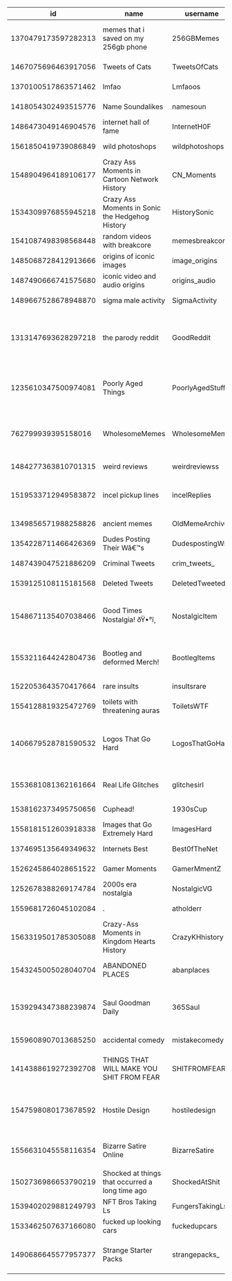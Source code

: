 |id                 |name                                           |username       |created_at               |protected|withheld.country_codes|location                  |url                                                     |description                                                                                                                                                |verified|followers_count|following_count|tweet_count|listed_count|
|-------------------|-----------------------------------------------|---------------|-------------------------|---------|----------------------|--------------------------|--------------------------------------------------------|-----------------------------------------------------------------------------------------------------------------------------------------------------------|--------|---------------|---------------|-----------|------------|
|1370479173597282313|memes that i saved on my 256gb phone           |256GBMemes     |2021-03-12 20:58:05+00:00|False    |                      |                          |https://discord.gg/hWqgWPB5Sv                           |trololololl ran by @pointshooter69 Tweetdeck mods: @ooc_monkeys @stinkystinkerin pfp made by @dracodudeman &#124; #SpreesWoats                                  |False   |494049         |344            |3933       |1159        |
|1467075696463917056|Tweets of Cats                                 |TweetsOfCats   |2021-12-04 10:18:05+00:00|False    |                      |USA                       |https://catlovercult.com/products/long-cat-plushie      |gobble gobble up these cat memes & shitposts                                                                                                               |False   |469496         |146            |3204       |1520        |
|1370100517863571462|lmfao                                          |Lmfaoos        |2021-03-11 19:53:26+00:00|False    |                      |                          |https://www.instagram.com/lmfaooo.mp4/                  |LMFAOOOOO                                                                                                                                                  |False   |810887         |2              |1371       |1551        |
|1418054302493515776|Name Soundalikes                               |namesoun       |2021-07-22 03:44:47+00:00|False    |                      |                          |                                                        |dm submissions &#124; dm personal for other inquiries @blu_was_here_                                                                                            |False   |218988         |7              |207        |144         |
|1486473049146904576|internet hall of fame                          |InternetH0F    |2022-01-26 22:56:22+00:00|False    |                      |                          |https://instagram.com/internethof?igshid=YmMyMTA2M2Y=   |the best of the internet&#124; dm submissions &#124; ðŸ”œ 800k :D                                                                                                    |False   |787574         |65             |1115       |1058        |
|1561850419739086849|wild photoshops                                |wildphotoshops |2022-08-22 22:59:01+00:00|False    |                      |                          |                                                        |wild and shitty photoshops                                                                                                                                 |False   |28834          |6              |40         |21          |
|1548904964189106177|Crazy Ass Moments in Cartoon Network History   |CN_Moments     |2022-07-18 05:38:23+00:00|False    |                      |Cartoon Network           |                                                        |Posting weird, wacky, and crazy moments from both Cartoon Network and Adult Swim History (DMs for Submissions)                                             |False   |23386          |18             |167        |39          |
|1534309976855945218|Crazy Ass Moments in Sonic the Hedgehog History|HistorySonic   |2022-06-07 23:03:14+00:00|False    |                      |                          |                                                        |Posting insane, odd, and shocking moments from the history of the 'Sonic the Hedgehog' franchise. DMâ€™s open for submissions!                             |False   |54150          |25             |467        |45          |
|1541087498398568448|random videos with breakcore                   |memesbreakcore |2022-06-26 15:54:32+00:00|False    |                      |breakcore                 |https://ko-fi.com/goofycore                             |DMs for submissions                                                                                                                                        |False   |151046         |3              |377        |208         |
|1485068728412913666|origins of iconic images                       |image_origins  |2022-01-23 01:56:50+00:00|False    |                      |                          |                                                        |sources for the internet's most iconic images (DM submissions)                                                                                             |False   |1060238        |78             |408        |1151        |
|1487490666741575680|iconic video and audio origins                 |origins_audio  |2022-01-29 18:19:57+00:00|False    |                      |dm submissions            |                                                        |origins of popular sounds/videos on the internet                                                                                                           |False   |707609         |15             |253        |874         |
|1489667528678948870|sigma male activity                            |SigmaActivity  |2022-02-04 18:30:01+00:00|False    |                      |                          |                                                        |dm submissions &#124; parody                                                                                                                                    |False   |390394         |29             |384        |443         |
|1313147693628297218|the parody reddit                              |GoodReddit     |2020-10-05 16:03:07+00:00|False    |                      |                          |                                                        |dm submission - owners @jaymaxxing + @zetexkindasuckstumblr - https://t.co/AO0dIl7seQeverything reddit. parodyout of character alot - cry about it ig      |False   |1082389        |90             |6105       |1416        |
|1235610347500974081|Poorly Aged Things                             |PoorlyAgedStuff|2020-03-05 16:58:26+00:00|False    |                      |submissions welcome!      |https://youtu.be/Ag1o3koTLWM                            |showcasing poorly-aged things and blinx. shill sometimes but no ads. retweets â‰  poorly aged. header: @ryutakemori icon: @nocontextdraw                   |False   |1044355        |258            |2673       |1692        |
|762799939395158016 |WholesomeMemes                                 |WholesomeMeme  |2016-08-08 23:57:32+00:00|False    |                      |Canada                    |http://www.wholesomememes.com                           |ðŸ‡¨ðŸ‡¦   We post memes, comics, wholesome stuff & anything we like. We sell original shirts https://t.co/Upa2OFOAJk. https://t.co/iVb1hKHNdT             |False   |2982087        |172            |32300      |5792        |
|1484277363810701315|weird reviews                                  |weirdreviewss  |2022-01-20 21:31:27+00:00|False    |                      |no promos                 |                                                        |dm submissions                                                                                                                                             |False   |287162         |34             |228        |332         |
|1519533712949583872|incel pickup lines                             |incelReplies   |2022-04-28 04:27:34+00:00|False    |                      |                          |https://www.youtube.com/channel/UCzFucXgXqfLJ3T64Vsde3MQ|The most pathetic attempts to pick up women online. DM SUBMISSIONS (or to remove a post)!! I also run @incel_stories.                                      |False   |498003         |18             |1866       |556         |
|1349856571988258826|ancient memes                                  |OldMemeArchive |2021-01-14 23:11:04+00:00|False    |                      |dms open                  |                                                        |memes and posts from a forgotten era of the internet                                                                                                       |False   |1050042        |1              |4561       |1652        |
|1354228711466426369|Dudes Posting Their Wâ€™s                      |DudespostingWs |2021-01-27 00:44:29+00:00|False    |                      |Based                     |http://dudesanddubs.com                                 |Ironically Funny and Wholesome. DMs open for submissions ðŸ¥‚                                                                                              |False   |1975114        |1              |1173       |2360        |
|1487439047521886209|Criminal Tweets                                |crim_tweets_   |2022-01-29 14:54:58+00:00|False    |                      |                          |                                                        |sources for twitters most criminal tweets (DM submissions)                                                                                                 |False   |753674         |0              |817        |695         |
|1539125108115181568|Deleted Tweets                                 |DeletedTweeted |2022-06-21 05:56:59+00:00|False    |                      |                          |                                                        |Hall of fame (or shame) for deleted tweets.                                                                                                                |False   |186743         |0              |39         |183         |
|1548671135407038466|Good Times Nostalgia! ðŸ•°ï¸                  |NostalgicItem  |2022-07-17 14:09:19+00:00|False    |                      |                          |                                                        |Sharing some of the best items,images and clips from the 80s to the early 2010s era! Unlocking old memories! DM Submissions!                               |False   |27448          |370            |2878       |40          |
|1553211644242804736|Bootleg and deformed Merch!                    |BootlegItems   |2022-07-30 02:51:37+00:00|False    |                      |                          |                                                        |Posting the most absurd bootleg and deformed merchandise, from toys and shirts to food packaging and movies! DM  submissions!                              |False   |7743           |67             |277        |9           |
|1522053643570417664|rare insults                                   |insultsrare    |2022-05-05 03:30:28+00:00|False    |                      |DM submissions            |                                                        |the most unique insults on the internet                                                                                                                    |False   |1023101        |0              |664        |1013        |
|1554128819325472769|toilets with threatening auras                 |ToiletsWTF     |2022-08-01 15:36:06+00:00|False    |                      |                          |                                                        |dare to piss &#124; dm submissions                                                                                                                              |False   |8547           |1              |13         |8           |
|1406679528781590532|Logos That Go Hard                             |LogosThatGoHard|2021-06-20 18:25:50+00:00|False    |                      |                          |                                                        |Cool logo account! DM for submissions/tag for RTs! Bumpers/combos included. 5-6 logos a day (minus Sunday). Run by @Alberto9Herrera. AVID: BeastarsFan2000.|False   |3107           |91             |591        |9           |
|1553681081362161664|Real Life Glitches                             |glitchesirl    |2022-07-31 09:57:00+00:00|False    |                      |                          |http://discord.gg/S5SYFJEqSv                            |Glitches in the matrix &#124; Owned by: @sorzwho &#124; Join the server to send submissions                                                                          |False   |57497          |8              |22         |51          |
|1538162373495750656|Cuphead!                                       |1930sCup       |2022-06-18 14:11:23+00:00|False    |                      |Parody                    |https://Cupheadgame.com                                 |4th times the charm bb! ran by @thesystemone                                                                                                               |False   |785            |467            |156        |2           |
|1558181512603918338|Images that Go Extremely Hard                  |ImagesHard     |2022-08-12 20:03:40+00:00|False    |                      |Albuquerque, NM           |                                                        |hardest images on the Internet                                                                                                                             |False   |3712           |6              |9          |1           |
|1374695135649349632|Internets Best                                 |Best0fTheNet   |2021-03-24 12:39:00+00:00|False    |                      |                          |                                                        |the best posts ever sent over the internet (DM submissions)                                                                                                |False   |52312          |0              |11         |26          |
|1526245864028651522|Gamer Moments                                  |GamerMmentZ    |2022-05-16 16:59:13+00:00|False    |                      |                          |                                                        |Gamer Moments &#124; DM For Removal/Credit/Submissions                                                                                                          |False   |62316          |18             |42         |65          |
|1252678388269174784|2000s era nostalgia                            |NostalgicVG    |2020-04-21 19:19:54+00:00|False    |                      |                          |                                                        |this bot posts nostalgic images, dm submissions or for credit                                                                                              |False   |198954         |2              |128        |137         |
|1559681726045102084|.                                              |atholderr      |2022-08-16 23:21:27+00:00|False    |                      |Turn on notifications     |                                                        |dm submissions &#124; tag us in comments                                                                                                                        |False   |41523          |6              |0          |36          |
|1563319501785305088|Crazy-Ass Moments in Kingdom Hearts History    |CrazyKHhistory |2022-08-27 00:16:34+00:00|False    |                      |                          |                                                        |documenting kingdom hearts' greatest moments                                                                                                               |False   |1138           |0              |11         |1           |
|1543245005028040704|ABANDONED PLACES                               |abanplaces     |2022-07-02 14:48:36+00:00|False    |                      |Turn on notifications ðŸ””|                                                        |Here, you will find abandoned places as impressive as they are scary.                                                                                      |False   |391283         |0              |147        |452         |
|1539294347388239874|Saul Goodman Daily                             |365Saul        |2022-06-21 17:09:18+00:00|False    |                      |Albuquerque, NM           |                                                        |There's many Saul pictures. But none quite like this one. It has true meaning. Look at it. Daily. I'll help. You're welcome. 1st Saul October 1, 2022      |False   |1710           |0              |58         |0           |
|1559608907013685250|accidental comedy                              |mistakecomedy  |2022-08-16 18:32:03+00:00|False    |                      |dm submissions            |                                                        |unintentionally funny posts from around the internet (NO PROMOS)                                                                                           |False   |25241          |6              |14         |19          |
|1414388619272392708|THINGS THAT WILL MAKE YOU SHIT FROM FEAR       |SHITFROMFEAR   |2021-07-12 00:58:31+00:00|False    |                      |SHITTED IN MY PANTS!!1!   |                                                        |SCARY THINGS THAT WILL MAKE YOU SHIT!!1!!1! DM for Submissions/Credit Main: @JustBK_                                                                       |False   |441406         |344            |1045       |673         |
|1547598080173678592|Hostile Design                                 |hostiledesign  |2022-07-14 15:05:25+00:00|False    |                      |Everywhere                |                                                        |â€¢examples of hostility toward the houseless and general publicâ€¢DMs welcome, please include locationâ€¢personal @wapplehouse                            |False   |119349         |7              |498        |128         |
|1556631045558116354|Bizarre Satire Online                          |BizarreSatire  |2022-08-08 13:19:31+00:00|False    |                      |DM submissions or @ me    |                                                        |The most bizarre bait/satire on the internet.           âŒNO ONLYFANS PROMOSâŒ                                                                           |False   |25325          |9              |46         |13          |
|1502736986653790219|Shocked at things that occurred a long time ago|ShockedAtShit  |2022-03-12 20:03:21+00:00|False    |                      |Wuhan, China              |                                                        |The most stupid account everno promosRan by @WarbLP & @imghappier                                                                                          |False   |213190         |79             |537        |136         |
|1539402029881249793|NFT Bros Taking Ls                             |FungersTakingLs|2022-06-22 00:17:05+00:00|False    |                      |by Cupboard               |https://linktr.ee/cupboardmedia                         |NFT enthusiasts taking massive losses (DM submissions)                                                                                                     |False   |159195         |1              |147        |170         |
|1533462507637166080|fucked up looking cars                         |fuckedupcars   |2022-06-05 14:55:34+00:00|False    |                      |dm submissions/promo      |https://fuckedup.shop                                   |@fuckedupfoods â€¢ ðŸ”ž adults only                                                                                                                        |False   |348217         |14             |1224       |381         |
|1490686645577957377|Strange Starter Packs                          |strangepacks_  |2022-02-07 13:59:38+00:00|False    |                      |in the middle of the sun  |https://instagram.com/strangestarter                    |the weirdest starter packs that are very stereotypical &#124;&#124; pls dm submissions &#124;&#124; pfp @PfpDrawer &#124;&#124; run by @sociaImaniacs                                    |False   |328738         |21             |805        |335         |
